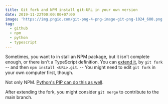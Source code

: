 ```yaml
---
title: Git fork and NPM install git-URL in your own version
date: 2019-11-22T00:00:00+07:00
image: 'https://img.pngio.com/git-png-4-png-image-git-png-1024_600.png'
tag:
  - github
  - npm
  - python
  - typescript
---
```


Sometimes, you want to in stall an NPM package, but it isn't complete enough, or there isn't a TypeScript definition. You can [extend it](/post/2019/10/extend-types-typescript), by `git fork` -- and then `npm install <URL>.git`. -- You might need to edit `git fork` in your own computer first, though.

Not only NPM. [Python's PIP can do this as well](https://adamj.eu/tech/2019/03/11/pip-install-from-a-git-repository/).

After extending the fork, you might consider `git merge` to contribute to the main branch.
